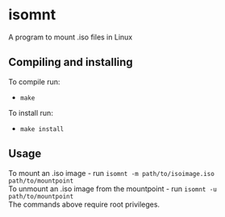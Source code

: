 # isomnt
A program to mount .iso files in Linux  

## Compiling and installing  
  To compile run:
  - `make`
  
  To install run:
  - `make install`  

## Usage
  To mount an .iso image - run `isomnt -m path/to/isoimage.iso path/to/mountpoint`  
  To unmount an .iso image from the mountpoint - run `isomnt -u path/to/mountpoint`  
  The commands above require root privileges.  
